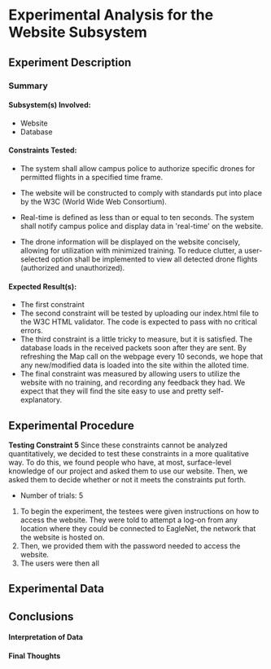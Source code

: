 # Experimental Analysis for the Website Subsystem 
## Experiment Description
### Summary
<!-- Short summary of the experiment written after completing it -->

#### Subsystem(s) Involved:
- Website
- Database

#### Constraints Tested:
- The system shall allow campus police to authorize specific drones for permitted flights in a specified time frame.
- The website will be constructed to comply with standards put into place by the W3C (World Wide Web Consortium).

- Real-time is defined as less than or equal to ten seconds. The system shall notify campus police and display data in 'real-time' on the website.
- The drone information will be displayed on the website concisely, allowing for utilization with minimized training. To reduce clutter, a user-selected option shall be implemented to view all detected drone flights (authorized and unauthorized).

 
#### Expected Result(s):
- The first constraint 
- The second constraint will be tested by uploading our index.html file to the W3C HTML validator. The code is expected to pass with no critical errors.
- The third constraint is a little tricky to measure, but it is satisfied. The database loads in the received packets soon after they are sent. By refreshing the Map call on the webpage every 10 seconds, we hope that any new/modified data is loaded into the site within the alloted time.
- The final constraint was measured by allowing users to utilize the website with no training, and recording any feedback they had. We expect that they will find the site easy to use and pretty self-explanatory.  

## Experimental Procedure
<!-- Description of what you did ideally in steps -->


**Testing Constraint 5**
Since these constraints cannot be analyzed quantitatively, we decided to test these constraints in a more qualitative way. To do this, we found people who have, at most, surface-level knowledge of our project and asked them to use our website. Then, we asked them to decide whether or not it meets the constraints put forth.

- Number of trials: 5
1. To begin the experiment, the testees were given instructions on how to access the website. They were told to attempt a log-on from any location where they could be connected to EagleNet, the network that the website is hosted on. 
2. Then, we provided them with the password needed to access the website.
3. The users were then all


## Experimental Data
<!-- data tables or graph of the results (whichever is appropriate) -->

## Conclusions
#### Interpretation of Data
<!-- explain what the results of the experiments mean and what conclusions you draw -->

#### Final Thoughts
<!-- Were constraints met? -->
